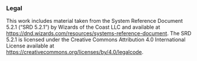 ### Legal

This work includes material taken from the System Reference Document 5.2.1 (“SRD 5.2.1”) by Wizards of the Coast LLC and available at https://dnd.wizards.com/resources/systems-reference-document. The SRD 5.2.1 is licensed under the Creative Commons Attribution 4.0 International License available at https://creativecommons.org/licenses/by/4.0/legalcode.
